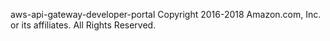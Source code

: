 aws-api-gateway-developer-portal
Copyright 2016-2018 Amazon.com, Inc. or its affiliates. All Rights Reserved. 
